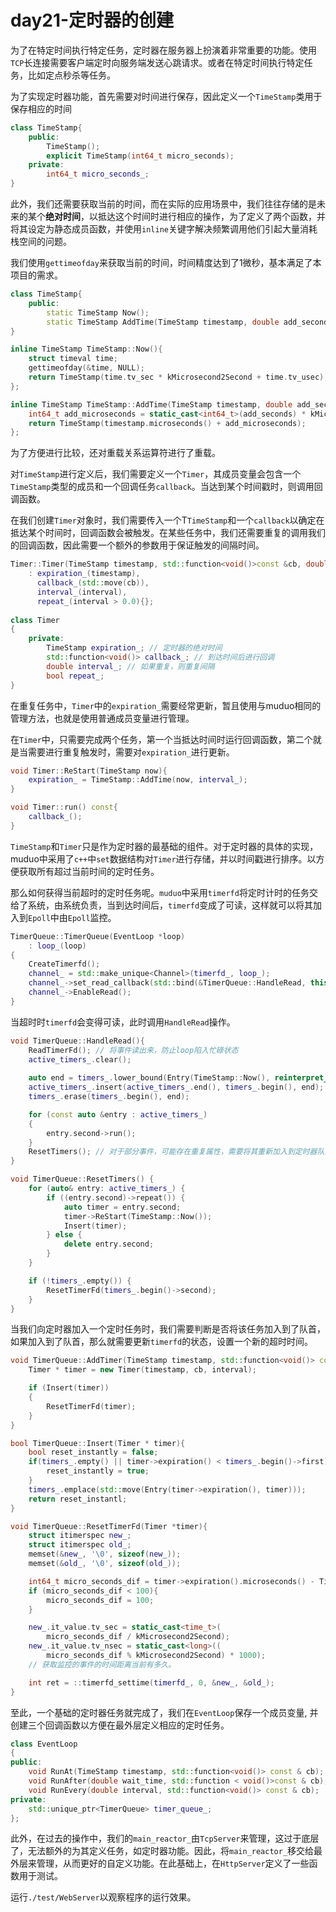 # day21-定时器的创建

为了在特定时间执行特定任务，定时器在服务器上扮演着非常重要的功能。使用`TCP`长连接需要客户端定时向服务端发送心跳请求。或者在特定时间执行特定任务，比如定点秒杀等任务。

为了实现定时器功能，首先需要对时间进行保存，因此定义一个`TimeStamp`类用于保存相应的时间
```c++
class TimeStamp{
    public:
        TimeStamp();
        explicit TimeStamp(int64_t micro_seconds);
    private:
        int64_t micro_seconds_;
}
```

此外，我们还需要获取当前的时间，而在实际的应用场景中，我们往往存储的是未来的某个**绝对时间**，以抵达这个时间时进行相应的操作，为了定义了两个函数，并将其设定为静态成员函数，并使用`inline`关键字解决频繁调用他们引起大量消耗栈空间的问题。

我们使用`gettimeofday`来获取当前的时间，时间精度达到了1微秒，基本满足了本项目的需求。

```c++
class TimeStamp{
    public:
        static TimeStamp Now();
        static TimeStamp AddTime(TimeStamp timestamp, double add_seconds);
}

inline TimeStamp TimeStamp::Now(){
    struct timeval time;
    gettimeofday(&time, NULL);
    return TimeStamp(time.tv_sec * kMicrosecond2Second + time.tv_usec);
};

inline TimeStamp TimeStamp::AddTime(TimeStamp timestamp, double add_seconds){
    int64_t add_microseconds = static_cast<int64_t>(add_seconds) * kMicrosecond2Second;   
    return TimeStamp(timestamp.microseconds() + add_microseconds);
};
```

为了方便进行比较，还对重载关系运算符进行了重载。

对`TimeStamp`进行定义后，我们需要定义一个`Timer`，其成员变量会包含一个`TimeStamp`类型的成员和一个回调任务`callback`。当达到某个时间戳时，则调用回调函数。

在我们创建`Timer`对象时，我们需要传入一个T`TimeStamp`和一个`callback`以确定在抵达某个时间时，回调函数会被触发。在某些任务中，我们还需要重复的调用我们的回调函数，因此需要一个额外的参数用于保证触发的间隔时间。

```c++
Timer::Timer(TimeStamp timestamp, std::function<void()>const &cb, double interval = 0.0)
    : expiration_(timestamp),
      callback_(std::move(cb)),
      interval_(interval),
      repeat_(interval > 0.0){};
      
class Timer
{
    private:
        TimeStamp expiration_; // 定时器的绝对时间
        std::function<void()> callback_; // 到达时间后进行回调
        double interval_; // 如果重复，则重复间隔
        bool repeat_;
}
```

在重复任务中，`Timer`中的`expiration_`需要经常更新，暂且使用与muduo相同的管理方法，也就是使用普通成员变量进行管理。

在`Timer`中，只需要完成两个任务，第一个当抵达时间时运行回调函数，第二个就是当需要进行重复触发时，需要对`expiration_`进行更新。

```c++
void Timer::ReStart(TimeStamp now){
    expiration_ = TimeStamp::AddTime(now, interval_);
}

void Timer::run() const{
    callback_();
}
```

`TimeStamp`和`Timer`只是作为定时器的最基础的组件。对于定时器的具体的实现，muduo中采用了`c++`中`set`数据结构对`Timer`进行存储，并以时间戳进行排序。以方便获取所有超过当前时间的定时任务。

那么如何获得当前超时的定时任务呢。`muduo`中采用`timerfd`将定时计时的任务交给了系统，由系统负责，当到达时间后，`timerfd`变成了可读，这样就可以将其加入到`Epoll`中由`Epoll`监控。

```c++
TimerQueue::TimerQueue(EventLoop *loop)
    : loop_(loop)
{
    CreateTimerfd();
    channel_ = std::make_unique<Channel>(timerfd_, loop_);
    channel_->set_read_callback(std::bind(&TimerQueue::HandleRead, this));
    channel_->EnableRead();
}
```

当超时时`timerfd`会变得可读，此时调用`HandleRead`操作。
```c++
void TimerQueue::HandleRead(){
    ReadTimerFd(); // 将事件读出来，防止loop陷入忙碌状态
    active_timers_.clear(); 
    
    auto end = timers_.lower_bound(Entry(TimeStamp::Now(), reinterpret_cast<Timer *>(UINTPTR_MAX)));
    active_timers_.insert(active_timers_.end(), timers_.begin(), end); // 将所有超时事件放入到激活序列中
    timers_.erase(timers_.begin(), end);

    for (const auto &entry : active_timers_)
    {
        entry.second->run();
    }
    ResetTimers(); // 对于部分事件，可能存在重复属性，需要将其重新加入到定时器队列中。
}

void TimerQueue::ResetTimers() {
    for (auto& entry: active_timers_) {
        if ((entry.second)->repeat()) {
            auto timer = entry.second;
            timer->ReStart(TimeStamp::Now());
            Insert(timer);
        } else {
            delete entry.second;
        }
    } 

    if (!timers_.empty()) {
        ResetTimerFd(timers_.begin()->second);
    }
}
```

当我们向定时器加入一个定时任务时，我们需要判断是否将该任务加入到了队首，如果加入到了队首，那么就需要更新`timerfd`的状态，设置一个新的超时时间。

```c++
void TimerQueue::AddTimer(TimeStamp timestamp, std::function<void()> const &cb, double interval){
    Timer * timer = new Timer(timestamp, cb, interval);

    if (Insert(timer))
    {
        ResetTimerFd(timer);
    }
}

bool TimerQueue::Insert(Timer * timer){
    bool reset_instantly = false;
    if(timers_.empty() || timer->expiration() < timers_.begin()->first){
        reset_instantly = true;
    }
    timers_.emplace(std::move(Entry(timer->expiration(), timer)));
    return reset_instantl;
}

void TimerQueue::ResetTimerFd(Timer *timer){
    struct itimerspec new_;
    struct itimerspec old_;
    memset(&new_, '\0', sizeof(new_));
    memset(&old_, '\0', sizeof(old_));

    int64_t micro_seconds_dif = timer->expiration().microseconds() - TimeStamp::Now().microseconds();
    if (micro_seconds_dif < 100){
        micro_seconds_dif = 100;
    }

    new_.it_value.tv_sec = static_cast<time_t>(
        micro_seconds_dif / kMicrosecond2Second);
    new_.it_value.tv_nsec = static_cast<long>((
        micro_seconds_dif % kMicrosecond2Second) * 1000);
    // 获取监控的事件的时间距离当前有多久。

    int ret = ::timerfd_settime(timerfd_, 0, &new_, &old_);
}
```

至此，一个基础的定时器任务就完成了，我们在`EventLoop`保存一个成员变量, 并创建三个回调函数以方便在最外层定义相应的定时任务。
```c++
class EventLoop
{
public: 
    void RunAt(TimeStamp timestamp, std::function<void()> const & cb);
    void RunAfter(double wait_time, std::function < void()>const & cb);
    void RunEvery(double interval, std::function<void()> const & cb);
private:
    std::unique_ptr<TimerQueue> timer_queue_;
};
```

此外，在过去的操作中，我们的`main_reactor_`由`TcpServer`来管理，这过于底层了，无法额外的为其定义任务，如定时器功能。因此，将`main_reactor_`移交给最外层来管理，从而更好的自定义功能。在此基础上，在`HttpServer`定义了一些函数用于测试。

运行`./test/WebServer`以观察程序的运行效果。